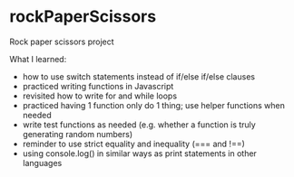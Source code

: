 # rockPaperScissors
Rock paper scissors project

What I learned:
- how to use switch statements instead of if/else if/else clauses
- practiced writing functions in Javascript
- revisited how to write for and while loops
- practiced having 1 function only do 1 thing; use helper functions when needed
- write test functions as needed (e.g. whether a function is truly generating random numbers)
- reminder to use strict equality and inequality (=== and !==)
- using console.log() in similar ways as print statements in other languages
